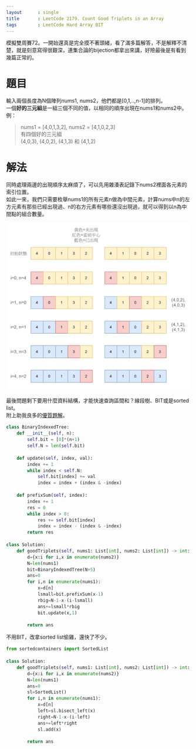 ```yaml
--- 
layout      : single
title       : LeetCode 2179. Count Good Triplets in an Array
tags        : LeetCode Hard Array BIT 
---
```

模擬雙周賽72。一開始還真是完全摸不著頭緒，看了滿多篇解答，不是解釋不清楚，就是刻意寫得很艱深，連集合論的bijection都拿出來講，好險最後是有看到幾篇正常的。

# 題目
輸入兩個長度為N個陣列nums1, nums2，他們都是[0,1,..,n-1]的排列。  
一個**好的三元組**是一組三個不同的值，以相同的順序出現在nums1和nums2中。  
例：  
> nums1 = [4,0,1,3,2], nums2 = [4,1,0,2,3]  
> 有四個好的三元組  
> (4,0,3), (4,0,2), (4,1,3) 和 (4,1,2)

# 解法
同時處理兩邊的出現順序太麻煩了，可以先用雜湊表記錄下nums2裡面各元素的索引位置。  
如此一來，我們只需要枚舉nums1的所有元素n做為中間元素，計算nums中n的左方元素有那些已經出現過、n的右方元素有哪些還沒出現過，就可以得到以n為中間點的組合數量。  

![示意圖](/assets/img/2179-1.jpg)

最後問題剩下要用什麼資料結構，才能快速查詢區間和？線段樹、BIT或是sorted list。  
附上助我良多的[優質題解](https://leetcode.cn/problems/count-good-triplets-in-an-array/solution/shu-zhuang-shu-zu-xian-duan-shu-ping-hen-knho/)。

```python
class BinaryIndexedTree:
    def __init__(self, n):
        self.bit = [0]*(n+1)
        self.N = len(self.bit)

    def update(self, index, val):
        index += 1
        while index < self.N:
            self.bit[index] += val
            index = index + (index & -index)

    def prefixSum(self, index):
        index += 1
        res = 0
        while index > 0:
            res += self.bit[index]
            index = index - (index & -index)
        return res

class Solution:
    def goodTriplets(self, nums1: List[int], nums2: List[int]) -> int:
        d={x:i for i,x in enumerate(nums2)}
        N=len(nums1)
        bit=BinaryIndexedTree(N+5)
        ans=0
        for i,n in enumerate(nums1):
            x=d[n]
            lsmall=bit.prefixSum(x-1)
            rbig=N-1-x-(i-lsmall)
            ans+=lsmall*rbig
            bit.update(x,1)
            
        return ans
```

不用BIT，改拿sorted list偷雞，還快了不少。  

```python
from sortedcontainers import SortedList

class Solution:
    def goodTriplets(self, nums1: List[int], nums2: List[int]) -> int:
        d={x:i for i,x in enumerate(nums2)}
        N=len(nums1)
        ans=0
        sl=SortedList()
        for i,n in enumerate(nums1):
            x=d[n]
            left=sl.bisect_left(x)
            right=N-1-x-(i-left)
            ans+=left*right
            sl.add(x)
            
        return ans
``` 